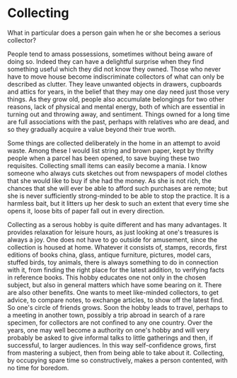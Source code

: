 # Collecting

What in particular does a person gain when he or she becomes a serious collector?

People tend to amass possessions, sometimes without being aware of doing so. Indeed they can have a delightful surprise when they find something useful which they did not know they owned. Those who never have to move house become indiscriminate collectors of what can only be described as clutter. They leave unwanted objects in drawers, cupboards and attics for years, in the belief that they may one day need just those very things. As they grow old, people also accumulate belongings for two other reasons, lack of physical and mental energy, both of which are essential in turning out and throwing away, and sentiment. Things owned for a long time are full associations with the past, perhaps with relatives who are dead, and so they gradually acquire a value beyond their true worth.

Some things are collected deliberately in the home in an attempt to avoid waste. Among these I would list string and brown paper, kept by thrifty people when a parcel has been opened, to save buying these two requisites. Collecting small items can easily become a mania. I know someone who always cuts sketches out from newspapers of model clothes that she would like to buy if she had the money. As she is not rich, the chances that she will ever be able to afford such purchases are remote; but she is never sufficiently strong-minded to be able to stop the practice. It is a harmless bait, but it litters up her desk to such an extent that every time she opens it, loose bits of paper fall out in every direction.

Collecting as a serous hobby is quite different and has many advantages. It provides relaxation for leisure hours, as just looking at one's treasures is always a joy. One does not have to go outside for amusement, since the collection is housed at home. Whatever it consists of, stamps, records, first editions of books china, glass, antique furniture, pictures, model cars, stuffed birds, toy animals, there is always something to do in connection with it, from finding the right place for the latest addition, to verifying facts in reference books. This hobby educates one not only in the chosen subject, but also in general matters which have some bearing on it. There are also other benefits. One wants to meet like-minded collectors, to get advice, to compare notes, to exchange articles, to show off the latest find. So one's circle of friends grows. Soon the hobby leads to travel, perhaps to a meeting in another town, possibly a trip abroad in search of a rare specimen, for collectors are not confined to any one country. Over the years, one may well become a authority on one's hobby and will very probably be asked to give informal talks to little gatherings and then, if successful, to larger audiences. In this way self-confidence grows, first from mastering a subject, then from being able to take about it. Collecting, by occupying spare time so constructively, makes a person contented, with no time for boredom.
